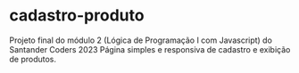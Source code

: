 # cadastro-produto
Projeto final do módulo 2 (Lógica de Programação I com  Javascript) do Santander Coders 2023
Página simples e responsiva de cadastro e exibição de produtos.
